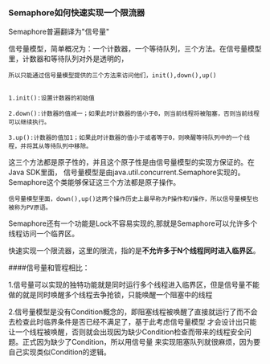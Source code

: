 ### Semaphore如何快速实现一个限流器

Semaphore普遍翻译为"信号量"

信号量模型，简单概况为：一个计数器，一个等待队列，三个方法。在信号量模型里，计数器和等待队列对外是透明的，

    所以只能通过信号量模型提供的三个方法来访问他们，init(),down(),up()


    1.init():设置计数器的初始值

    2.down():计数器的值减一；如果此时计数器的值小于0，则当前线程将被阻塞，否则当前线程可以继续执行。

    3.up():计数器的值加1；如果此时计数器的值小于或者等于0，则唤醒等待队列中的一个线程，并将其从等待队列中移除。

这三个方法都是原子性的，并且这个原子性是由信号量模型的实现方保证的。在Java SDK里面，
    信号量模型是由java.util.concurrent.Semaphore实现的。Semaphore这个类能够保证这三个方法都是原子操作。

    信号量模型里面，down(),up()这两个操作历史上最早称为P操作和V操作，所以信号量模型也被称为PV原语。


Semaphore还有一个功能是Lock不容易实现的,那就是Semaphore可以允许多个线程访问一个临界区。

快速实现一个限流器，这里的限流，指的是**不允许多于N个线程同时进入临界区**。


####信号量和管程相比：

1.信号量可以实现的独特功能就是同时运行多个线程进入临界区，但是信号量不能做的就是同时唤醒多个线程去争抢锁，只能唤醒一个阻塞中的线程

2.信号量模型是没有Condition概念的，即阻塞线程被唤醒了直接就运行了而不会去检查此时临界条件是否已经不满足了，基于此考虑信号量模型
    才会设计出只能让一个线程被唤醒，否则就会出现因为缺少Condition检查而带来的线程安全问题。正式因为缺少了Condition，所以用信号量
    来实现阻塞队列就很麻烦，因为要自己实现类似Condition的逻辑。